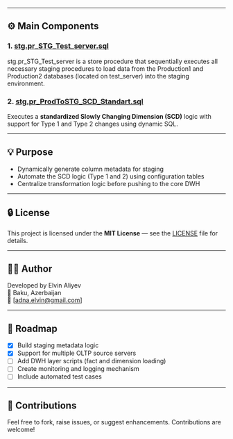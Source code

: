 
---

## ⚙️ Main Components

### 1. [stg.pr_STG_Test_server.sql](./Store%20Procedure/stg.pr_STG_Test_server.sql)
stg.pr_STG_Test_server is a store procedure that sequentially executes all necessary staging procedures to load data from the Production1 and Production2 databases (located on test_server) into the staging environment.

### 2. [stg.pr_ProdToSTG_SCD_Standart.sql](./Store%20Procedure/stg.pr_ProdToSTG_SCD_Standart.sql) 
Executes a **standardized Slowly Changing Dimension (SCD)** logic with support for Type 1 and Type 2 changes using dynamic SQL.

---

## 💡 Purpose

- Dynamically generate column metadata for staging
- Automate the SCD logic (Type 1 and 2) using configuration tables
- Centralize transformation logic before pushing to the core DWH

---

## 🔒 License

This project is licensed under the **MIT License** — see the [LICENSE](./LICENSE) file for details.

---

## 🧑‍💻 Author

Developed by Elvin Aliyev  
📍 Baku, Azerbaijan  
📧 [adna.elvin@gmail.com]

---

## 🚧 Roadmap

- [x] Build staging metadata logic
- [x] Support for multiple OLTP source servers
- [ ] Add DWH layer scripts (fact and dimension loading)
- [ ] Create monitoring and logging mechanism
- [ ] Include automated test cases

---

## 🤝 Contributions

Feel free to fork, raise issues, or suggest enhancements. Contributions are welcome!

